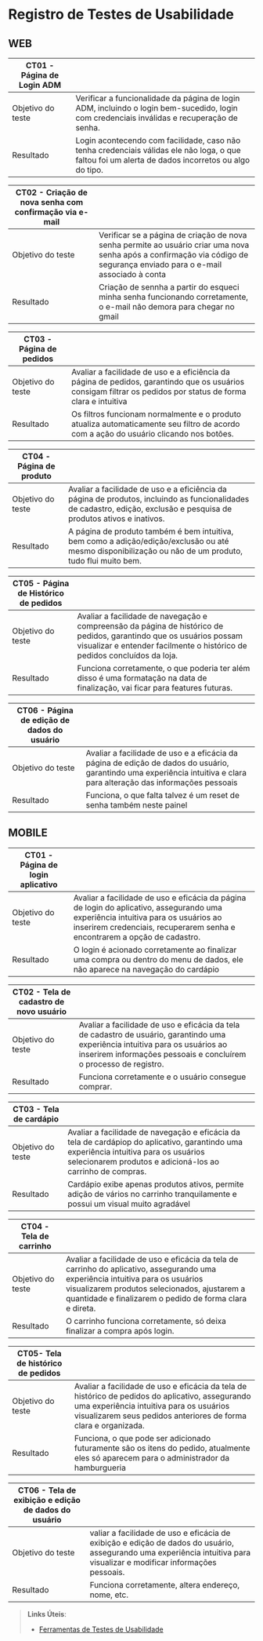 # Registro de Testes de Usabilidade

## WEB

| CT01 - Página de Login ADM   ||
| ----------------- | ------------------------------------------------------------- |
| Objetivo do teste |Verificar a funcionalidade da página de login ADM, incluindo o login bem-sucedido, login com credenciais inválidas e recuperação de senha.                          |
| Resultado         | Login acontecendo com facilidade, caso não tenha credenciais válidas ele não loga, o que faltou foi um alerta de dados incorretos ou algo do tipo. |

| CT02 - Criação de nova senha com confirmação via e-mail   ||
| ----------------- | ------------------------------------------------------------- |
| Objetivo do teste |Verificar se a página de criação de nova senha permite ao usuário criar uma nova senha após a confirmação via código de segurança enviado para o e-mail associado à conta|
| Resultado         | Criação de sennha a partir do esqueci minha senha funcionando corretamente, o e-mail não demora para chegar no gmail |

| CT03 - Página de pedidos   ||
| ----------------- | ------------------------------------------------------------- |
| Objetivo do teste |Avaliar a facilidade de uso e a eficiência da página de pedidos, garantindo que os usuários consigam filtrar os pedidos por status de forma clara e intuitiva |
| Resultado         | Os filtros funcionam normalmente e o produto atualiza automaticamente seu filtro de acordo com a ação do usuário clicando nos botões. |

| CT04 - Página de produto   ||
| ----------------- | ------------------------------------------------------------- |
| Objetivo do teste |Avaliar a facilidade de uso e a eficiência da página de produtos, incluindo as funcionalidades de cadastro, edição, exclusão e pesquisa de produtos ativos e inativos.|
| Resultado         | A página de produto também é bem intuitiva, bem como a adição/edição/exclusão ou até mesmo disponibilização ou não de um produto, tudo flui muito bem. |

| CT05 - Página de Histórico de pedidos  ||
| ----------------- | ------------------------------------------------------------- |
| Objetivo do teste |Avaliar a facilidade de navegação e compreensão da página de histórico de pedidos, garantindo que os usuários possam visualizar e entender facilmente o histórico de pedidos concluídos da loja. |
| Resultado         | Funciona corretamente, o que poderia ter além disso é uma formatação na data de finalização, vai ficar para features futuras.|

| CT06 - Página de edição de dados do usuário   ||
| ----------------- | ------------------------------------------------------------- |
| Objetivo do teste |Avaliar a facilidade de uso e a eficácia da página de edição de dados do usuário, garantindo uma experiência intuitiva e clara para alteração das informações pessoais|
| Resultado         | Funciona, o que falta talvez é um reset de senha também neste painel |

## MOBILE

| CT01 - Página de login aplicativo||
| ----------------- | ------------------------------------------------------------- |
| Objetivo do teste |Avaliar a facilidade de uso e eficácia da página de login do aplicativo, assegurando uma experiência intuitiva para os usuários ao inserirem credenciais, recuperarem senha e encontrarem a opção de cadastro.|
| Resultado         | O login é acionado corretamente ao finalizar uma compra ou dentro do menu de dados, ele não aparece na navegação do cardápio|

| CT02 - Tela de cadastro de novo usuário||
| ----------------- | ------------------------------------------------------------- |
| Objetivo do teste |Avaliar a facilidade de uso e eficácia da tela de cadastro de usuário, garantindo uma experiência intuitiva para os usuários ao inserirem informações pessoais e concluírem o processo de registro.|
| Resultado         | Funciona corretamente e o usuário consegue comprar.|

| CT03 - Tela de cardápio   ||
| ----------------- | ------------------------------------------------------------- |
| Objetivo do teste |Avaliar a facilidade de navegação e eficácia da tela de cardápiop do aplicativo, garantindo uma experiência intuitiva para os usuários selecionarem produtos e adicioná-los ao carrinho de compras.|
| Resultado         | Cardápio exibe apenas produtos ativos, permite adição de vários no carrinho tranquilamente e possui um visual muito agradável|

| CT04 - Tela de carrinho   ||
| ----------------- | ------------------------------------------------------------- |
| Objetivo do teste |Avaliar a facilidade de uso e eficácia da tela de carrinho do aplicativo, assegurando uma experiência intuitiva para os usuários visualizarem produtos selecionados, ajustarem a quantidade e finalizarem o pedido de forma clara e direta.|
| Resultado         | O carrinho funciona corretamente, só deixa finalizar a compra após login.|

| CT05- Tela de histórico de pedidos  ||
| ----------------- | ------------------------------------------------------------- |
| Objetivo do teste |Avaliar a facilidade de uso e eficácia da tela de histórico de pedidos do aplicativo, assegurando uma experiência intuitiva para os usuários visualizarem seus pedidos anteriores de forma clara e organizada.|
| Resultado         | Funciona, o que pode ser adicionado futuramente são os itens do pedido, atualmente eles só aparecem para o administrador da hamburgueria|

| CT06 - Tela de exibição e edição de dados do usuário  ||
| ----------------- | ------------------------------------------------------------- |
| Objetivo do teste |valiar a facilidade de uso e eficácia de exibição e edição de dados do usuário, assegurando uma experiência intuitiva para visualizar e modificar informações pessoais.|
| Resultado         | Funciona corretamente, altera endereço, nome, etc. |

> **Links Úteis**:
> - [Ferramentas de Testes de Usabilidade](https://www.usability.gov/how-to-and-tools/resources/templates.html)